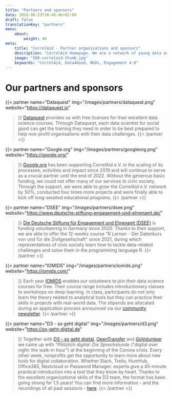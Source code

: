 ```yaml
---
title: "Partners and sponsors"
date: 2018-08-23T10:48:46+02:00
draft: false
translationKey: "partners"
menu: 
    about:
        weight: 40
meta:
    title: "CorrelAid - Partner organisations and sponsors"
    description: "CorrelAid Homepage. We are a network of young data analysts that wants to change the world with a more inclusive, integrated and innovative approach to data analysis."
    image: "509-correlaid-thumb.jpg"
    keywords: "CorrelAid, Data4Good, NGOs, Engagement 4.0"
---
```



# Our partners and sponsors

{{< partner 
    name="Dataquest"
    img="/images/partners/dataquest.png"
    website="https://dataquest.io"
>}}
[Dataquest](https://dataquest.io) provides us with free licenses for their excellent data science courses. Through Dataquest, each data scientist for social good can get the training they need in order to be best prepared to help non-profit organisations with their data challenges. 
{{< /partner >}}

{{< partner 
    name="Google.org"
    img="/images/partners/googleorg.png"
    website="https://google.org/"
>}}
[Google.org](https://google.org/) has been supporting CorrelAid e.V. in the scaling of its processes, activities and impact since 2019 and will continue to serve as a crucial partner until the end of 2022. Without the generous basic funding, we could not offer many of our services to civic society. Through the support, we were able to grow the CorrelAid e.V. network by 50%, conducted four times more projects and were finally able to kick off long-awaited educational programs.
{{< /partner >}}

{{< partner 
    name="DSEE"
    img="/images/partners/dsee.png"
    website="https://www.deutsche-stiftung-engagement-und-ehrenamt.de/"
>}}
[Die Deutsche Stiftung für Engagement und Ehrenamt (DSEE)](https://www.deutsche-stiftung-engagement-und-ehrenamt.de/) is funding volunteering in Germany since 2020. Thanks to their support, we are able to offer the 12-weeks course "R Lernen - Der Datenkurs von und für die Zivilgesellschaft" since 2021, during which representatives of civic society learn how to tackle data-related challenges and solve them in the programming language R.
{{< /partner >}}

{{< partner 
    name="IOMIDS"
    img="/images/partners/iomids.png"
    website="https://iomids.com/"
>}}
Each year [IOMIDS](https://iomids.com/) enables our volunteers to join their data science courses for free. Their course range includes introductionary classes to workshops on deep learning. In class, participants do not only learn the theory related to analytical tools but they can practice their skills in projects with real-world data. The stipends are allocated during an application process announced via our [community newsletter](https://dashboard.mailerlite.com/forms/257414/78748110521631819/share).
{{< /partner >}}

{{< partner 
    name="D3 - so geht digital"
    img="/images/partners/d3.png"
    website="https://so-geht-digital.de"
>}}
Together with [D3 - so geht digital](https://so-geht-digital.de), [OpenTransfer](https://opentransfer.de/) and [GoVolunteer](https://govolunteer.com) we came up with *"Plötzlich digital: Die Sprechstunde* ("digital over night: the walk-in hour") at the beginning of the Corona crisis. Every other week, nonprofits get the opportunity to learn more about new tools for digital collaboration. Whether Slack, Trello, HumHub, Office365, Nextcloud or Password Manager: experts give a 45-minute practical introduction into a tool that they know by heart. Thanks to the excellent organizational skills of the D3 team, the format has been going strong for 1,5 years! You can find more information - and the recordings of all past sessions - [here](https://so-geht-digital.de/ploetzlich-digital-die-sprechstunde/).
{{< /partner >}}


